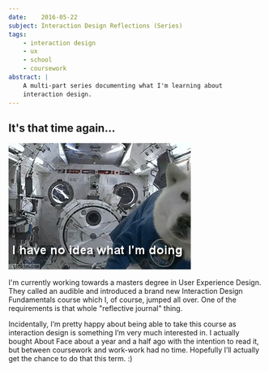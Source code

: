 ```yaml
---
date:    2016-05-22
subject: Interaction Design Reflections (Series)
tags:
    - interaction design
    - ux
    - school
    - coursework
abstract: |
    A multi-part series documenting what I'm learning about
    interaction design.
---
```


## It's that time again...

![Astronaut Dog](/writing/attachments/i_have_no_idea_what_im_doing3.gif)

I'm currently working towards a masters degree in User Experience Design.  They called an audible and introduced a brand new Interaction Design Fundamentals course which I, of course, jumped all over.  One of the requirements is that whole "reflective journal" thing.

Incidentally, I’m pretty happy about being able to take this course as interaction design is something I’m very much interested in.  I actually bought About Face about a year and a half ago with the intention to read it, but between coursework and work-work had no time.  Hopefully I’ll actually get the chance to do that this term. :)
